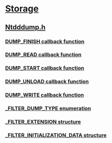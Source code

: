 # [Storage](../_storage/index.md)
## [Ntdddump.h](index.md)
### [DUMP_FINISH callback function](../ntdddump/nc-ntdddump-dump_finish.md)
### [DUMP_READ callback function](../ntdddump/nc-ntdddump-dump_read.md)
### [DUMP_START callback function](../ntdddump/nc-ntdddump-dump_start.md)
### [DUMP_UNLOAD callback function](../ntdddump/nc-ntdddump-dump_unload.md)
### [DUMP_WRITE callback function](../ntdddump/nc-ntdddump-dump_write.md)
### [_FILTER_DUMP_TYPE enumeration](../ntdddump/ne-ntdddump-_filter_dump_type.md)
### [_FILTER_EXTENSION structure](../ntdddump/ns-ntdddump-_filter_extension.md)
### [_FILTER_INITIALIZATION_DATA structure](../ntdddump/ns-ntdddump-_filter_initialization_data.md)
